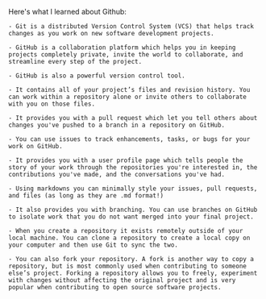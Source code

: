 Here's what I learned about Github:

    - Git is a distributed Version Control System (VCS) that helps track changes as you work on new software development projects.

    - GitHub is a collaboration platform which helps you in keeping projects completely private, invite the world to collaborate, and   streamline every step of the project.

    - GitHub is also a powerful version control tool.

    - It contains all of your project’s files and revision history. You can work within a repository alone or invite others to collaborate with you on those files.

    - It provides you with a pull request which let you tell others about changes you've pushed to a branch in a repository on GitHub.

    - You can use issues to track enhancements, tasks, or bugs for your work on GitHub.

    - It provides you with a user profile page which tells people the story of your work through the repositories you're interested in, the contributions you've made, and the conversations you've had.

    - Using markdowns you can minimally style your issues, pull requests, and files (as long as they are .md format!)

    - It also provides you with branching. You can use branches on GitHub to isolate work that you do not want merged into your final project.

    - When you create a repository it exists remotely outside of your local machine. You can clone a repository to create a local copy on your computer and then use Git to sync the two.

    - You can also fork your repository. A fork is another way to copy a repository, but is most commonly used when contributing to someone else’s project. Forking a repository allows you to freely, experiment with changes without affecting the original project and is very popular when contributing to open source software projects.